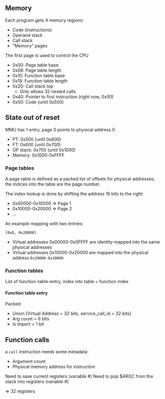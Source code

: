
## Memory

Each program gets 4 memory regions:
- Code (instructions)
- Operand stack 
- Call stack 
- "Memory" pages

The first page is used to control the CPU

* 0x00: Page table base
* 0x08: Page table length
* 0x10: Function table base
* 0x18: Function table length
* 0x20: Call stack _top_
  * Only allows 32 nested calls
* 0x40: Pointer to first instruction (right now, 0x50)
* 0x50: Code (until 0x500)

## State out of reset

MMU has 1 entry, page 0 points to physical address 0

* PT: 0x500 (until 0x600)
* FT: 0x600 (until 0x700)
* OP stack: 0x700 (until 0x1000)
* Memory: 0x1000-0xFFFF 

### Page tables

A page table is defined as a packed list of offsets for physical addresses; the indices into the table
are the page number.

The index lookup is done by shifting the address 16 bits to the right:

* 0x00000-0x10000 => Page 1
* 0x10000-0x20000 => Page 2
* ...

An example mapping with two entries:

```
[0x0, 0x20000]
```

* Virtual addresses 0x00000-0x0FFFF are identity-mapped into the same physical addresses
* Virtual addresses 0x10000-0x20000 are mapped into the physical address `0x20000-0x30000`

### Function tables

List of function-table-entry, index into table = function index

#### Function table entry

Packed:
* Union [Virtual Address = 32 bits, service_call_id = 32 bits]
* Arg count = 6 bits
* Is import = 1 bit


## Function calls

a `call` instruction needs some metadata:

- Argument count
- Physical memory address for instruction

Need to save current registers (variable #)
Need to pop $ARGC from the stack into registers (variable #)

=> 32 registers
